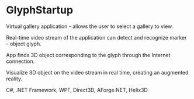 # GlyphStartup

Virtual gallery application - allows the user to select a gallery to view. 

Real-time video stream of the application can detect and recognize marker - object glyph.

App finds 3D object corresponding to the glyph through the Internet connection. 

Visualize 3D object on the video stream in real time, creating an augmented reality.

C#, .NET Framework, WPF, Direct3D, AForge.NET, Helix3D 
